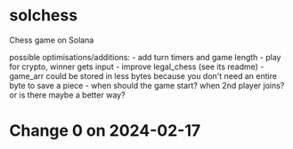 # solchess
Chess game on Solana

possible optimisations/additions:
    - add turn timers and game length
    - play for crypto, winner gets input
    - improve legal_chess (see its readme)
    - game_arr could be stored in less bytes because you don't need an entire byte to save a piece
    - when should the game start? when 2nd player joins? or is there maybe a better way?
# Change 0 on 2024-02-17
